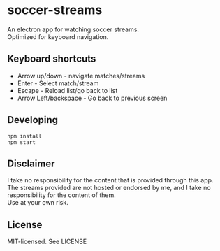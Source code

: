 # soccer-streams

An electron app for watching soccer streams.  
Optimized for keyboard navigation.

## Keyboard shortcuts

* Arrow up/down - navigate matches/streams
* Enter - Select match/stream
* Escape - Reload list/go back to list
* Arrow Left/backspace - Go back to previous screen

## Developing

```
npm install
npm start
```

## Disclaimer

I take no responsibility for the content that is provided through this app.  
The streams provided are not hosted or endorsed by me, and I take no responsibility for the content of them.  
Use at your own risk.

## License

MIT-licensed. See LICENSE
